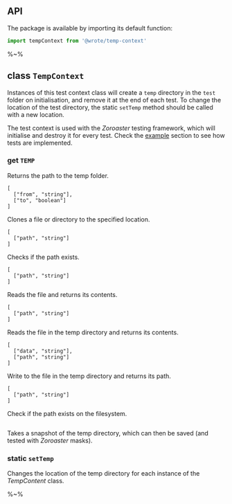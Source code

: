 ## API

The package is available by importing its default function:

```js
import tempContext from '@wrote/temp-context'
```

%~%

## **class `TempContext`**

Instances of this test context class will create a `temp` directory in the `test` folder on initialisation, and remove it at the end of each test. To change the location of the test directory, the static `setTemp` method should be called with a new location.

The test context is used with the _Zoroaster_ testing framework, which will initialise and destroy it for every test. Check the [example](#example) section to see how tests are implemented.

### get `TEMP`

Returns the path to the temp folder.

```### async clone
[
  ["from", "string"],
  ["to", "boolean"]
]
```

Clones a file or directory to the specified location.

```### async exists => boolean
[
  ["path", "string"]
]
```

Checks if the path exists.

```### async read => string
[
  ["path", "string"]
]
```

Reads the file and returns its contents.

```### async readInTemp => string
[
  ["path", "string"]
]
```

Reads the file in the temp directory and returns its contents.

```### async write => string
[
  ["data", "string"],
  ["path", "string"]
]
```

Write to the file in the temp directory and returns its path.

```### async exists => boolean
[
  ["path", "string"]
]
```

Check if the path exists on the filesystem.

```### async snapshot => string
```

Takes a snapshot of the temp directory, which can then be saved (and tested with _Zoroaster_ masks).

### static `setTemp`

Changes the location of the temp directory for each instance of the _TempContent_ class.

%~%